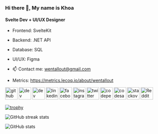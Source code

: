 ### Hi there 👋, My name is Khoa
#### Svelte Dev + UI/UX Designer

- Frontend: SvelteKit
- Backend: .NET API
- Database: SQL
- UI/UX: Figma


- 📫 Contact me: wentallout@gmail.com 
- Metrics: https://metrics.lecoq.io/about/wentallout


[<img src='https://cdn.jsdelivr.net/npm/simple-icons@3.0.1/icons/github.svg' alt='github' height='40'>](https://github.com/wentallout)  [<img src='https://cdn.jsdelivr.net/npm/simple-icons@3.0.1/icons/dev-dot-to.svg' alt='dev' height='40'>](https://dev.to/wentallout)  [<img src='https://cdn.jsdelivr.net/npm/simple-icons@3.0.1/icons/hashnode.svg' alt='dev' height='40'>](https://khoa.hashnode.dev)  [<img src='https://cdn.jsdelivr.net/npm/simple-icons@3.0.1/icons/linkedin.svg' alt='linkedin' height='40'>](https://www.linkedin.com/in/wentallout/)  [<img src='https://cdn.jsdelivr.net/npm/simple-icons@3.0.1/icons/facebook.svg' alt='facebook' height='40'>](https://www.facebook.com/wentallout)  [<img src='https://cdn.jsdelivr.net/npm/simple-icons@3.0.1/icons/instagram.svg' alt='instagram' height='40'>](https://www.instagram.com/wentallout/)  [<img src='https://cdn.jsdelivr.net/npm/simple-icons@3.0.1/icons/twitter.svg' alt='twitter' height='40'>](https://twitter.com/wentallout)  [<img src='https://cdn.jsdelivr.net/npm/simple-icons@3.0.1/icons/codepen.svg' alt='codepen' height='40'>](https://codepen.io/wentallout)  [<img src='https://cdn.jsdelivr.net/npm/simple-icons@3.0.1/icons/codesandbox.svg' alt='codesandbox' height='40'>](https://codesandbox.io/u/wentallout)  [<img src='https://cdn.jsdelivr.net/npm/simple-icons@3.0.1/icons/stackoverflow.svg' alt='stackoverflow' height='40'>](https://stackoverflow.com/users/16993772)  [<img src='https://cdn.jsdelivr.net/npm/simple-icons@3.0.1/icons/reddit.svg' alt='Reddit' height='40'>](https://www.reddit.com/user/wentallout) 

[![trophy](https://github-profile-trophy.vercel.app/?username=wentallout&row=2&column=3&theme=onedark)](https://github.com/ryo-ma/github-profile-trophy)

![GitHub streak stats](https://github-readme-streak-stats.herokuapp.com/?user=wentallout&theme=onedark)
 
![GitHub stats](https://github-readme-stats.vercel.app/api?username=wentallout&show_icons=true&theme=onedark)  


